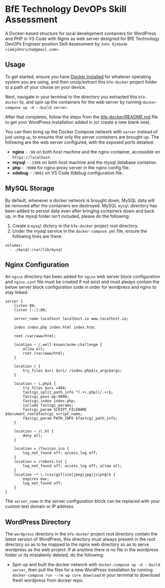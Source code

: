# BfE Technology DevOPs Skill Assessment
A Docker-based structure for local development containers for WordPress and PHP in VS Code with Nginx as web server designed for BfE Technology DevOPs Engineer position Skill Assessment by `John Ojebode` `<iamjohnricho@gmail.com>`.

## Usage

To get started, ensure you have [Docker installed](https://docs.docker.com/desktop/) for whatever operating system you are using, and then unzip/extract this `bfe-docker` project folder to a path of your choise on your device.

Next, navigate in your terminal to the directory you extracted this `bfe-docker` to, and spin up the containers for the web server by running `docker-compose up -d --build server`.

After that completes, follow the steps from the [bfe-docker/README.md](bfe-docker/README.md) file to get your WordPress installation added in (or create a new blank one).

You can then bring up the Docker Compose network with `server` instead of just using `up`, to ensures that only the server containers are brought up. The following are the web server configured, with the exposed ports detailed:

- **nginx** - `:80` on both host machine and the nginx container, accessible on `https://localhost`.
- **mysql** - `:3306` on both host machine and the mysql database container.
- **php** - `:9000`  for nginx proxy server in the nginx config file.
- **xdebug** - `:9001` on VS Code Xdebug configuration file.


## MySQL Storage

By default, whenever a docker network is brought down, MySQL data will be removed after the containers are destroyed. MySQL `mysql` directory has been added to persist data even after bringing containers down and back up, in the mysql folder isn't included, please do the following:

1. Create a `mysql` dictory in the `bfe-docker` project root directory.
2. Under the mysql service in the `docker-compose.yml` file, ensure the following lines are there:

```
volumes:
  - ./mysql:/var/lib/mysql
```


## Nginx Configuration

An `nginx` directory has been added for `nginx` web server block configuration and `nginx.conf` file must be created if not exist and must always contain the below server block configuration code in order for wordpress and nginx to stay linked:


```
server {
    listen 80;
    listen [::]:80;

    server_name localhost localhost.io www.localhost.io;

    index index.php index.html index.htm;

    root /var/www/html;

    location ~ /.well-known/acme-challenge {
        allow all;
        root /var/www/html;
    }

    location / {
        try_files $uri $uri/ /index.php$is_args$args;
    }

    location ~ \.php$ {
        try_files $uri =404;
        fastcgi_split_path_info ^(.+\.php)(/.+)$;
        fastcgi_pass wp:9000;
        fastcgi_index index.php;
        include fastcgi_params;
        fastcgi_param SCRIPT_FILENAME $document_root$fastcgi_script_name;
        fastcgi_param PATH_INFO $fastcgi_path_info;
    }

    location ~ /\.ht {
        deny all;
    }
    
    location = /favicon.ico { 
        log_not_found off; access_log off; 
    }
    location = /robots.txt { 
        log_not_found off; access_log off; allow all; 
    }
    location ~* \.(css|gif|ico|jpeg|jpg|js|png)$ {
        expires max;
        log_not_found off;
    }
}

```

The `server_name` in the server configuration block can be replaced with your custom test domain or IP address.

## WordPress Directory

The `wordpress` directory in the `bfe-docker` project root directory contain the latest version of WordPress, this directory must always present in the root directory so as to be mapped to the nginx web directory so as to serve wordpress as the web project. If at anytime there is no file in the wordpress folder or its mistakenly deleted, do the following: 

- Spin up and built the docker network with `docker-compose up -d --build server`, then pull the files for a new WordPress installation by running `docker-compose run --rm wp core download` in your terminal to download fresh wordpress from docker repo.